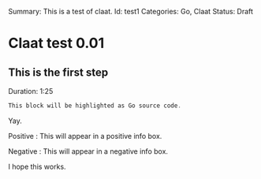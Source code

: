 Summary: This is a test of claat.
Id: test1
Categories: Go, Claat
Status: Draft

# Claat test 0.01

## This is the first step

Duration: 1:25

``` go
This block will be highlighted as Go source code.
```

Yay.

Positive
: This will appear in a positive info box.

Negative
: This will appear in a negative info box.

I hope this works.